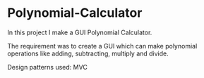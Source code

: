 # Polynomial-Calculator

In this project I make a GUI Polynomial Calculator.

The requirement was to create a GUI which can make polynomial operations like adding, subtracting, multiply and divide.

Design patterns used: MVC
